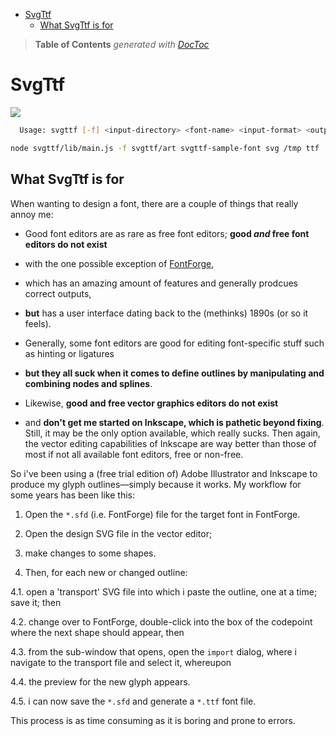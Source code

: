 

- [SvgTtf](#svgttf)
	- [What SvgTtf is for](#what-svgttf-is-for)

> **Table of Contents**  *generated with [DocToc](http://doctoc.herokuapp.com/)*


# SvgTtf

![](https://github.com/loveencounterflow/svgttf/raw/master/art/jizura3-e000.png)

```bash
  Usage: svgttf [-f] <input-directory> <font-name> <input-format> <output-directory> <output-format>
```


```bash
node svgttf/lib/main.js -f svgttf/art svgttf-sample-font svg /tmp ttf
```


## What SvgTtf is for

When wanting to design a font, there are a couple of things that really annoy me:

* Good font editors are as rare as free font editors; **good *and* free font editors do not exist**

* with the one possible exception of [FontForge](http://fontforge.org/),

* which has an amazing amount of features and generally prodcues correct outputs,

* **but** has a user interface dating back to the (methinks) 1890s (or so it feels).

* Generally, some font editors are good for editing font-specific stuff such as hinting or ligatures

* **but they all suck when it comes to define outlines by manipulating and combining nodes and splines**.

* Likewise, **good and free vector graphics editors do not exist**

* and **don't get me started on Inkscape, which is pathetic beyond fixing**. Still, it may be the only
  option available, which really sucks. Then again, the vector editing capabilities of Inkscape are way
  better than those of most if not all available font editors, free or non-free.

So i've been using a (free trial edition of) Adobe Illustrator and Inkscape to produce my glyph
outlines—simply because it works. My workflow for some years has been like this:

1. Open the `*.sfd` (i.e. FontForge) file for the target font in FontForge.

2. Open the design SVG file in the vector editor;

3. make changes to some shapes.

4. Then, for each new or changed outline:

  4.1. open a 'transport' SVG file into which i paste the outline, one at a time; save it; then

  4.2. change over to FontForge, double-click into the box of the codepoint where the next shape
    should appear, then

  4.3. from the sub-window that opens, open the `import` dialog, where i navigate to the transport file
    and select it, whereupon

  4.4. the preview for the new glyph appears.

  4.5. i can now save the `*.sfd` and generate a `*.ttf` font file.

This process is as time consuming as it is boring and prone to errors.
























